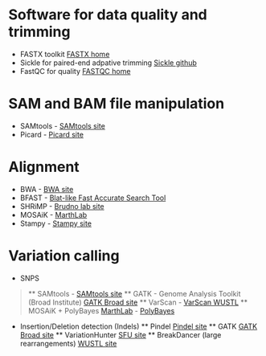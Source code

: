 Software for data quality and trimming
======================================
* FASTX toolkit [FASTX home](http://hannonlab.cshl.edu/fastx_toolkit/)
* Sickle for paired-end adpative trimming [Sickle github](https://github.com/najoshi/sickle)
* FastQC for quality [FASTQC home](http://www.bioinformatics.babraham.ac.uk/projects/fastqc/)

SAM and BAM file manipulation
=============================
* SAMtools - [SAMtools site](http://samtools.sourceforge.net/)
* Picard - [Picard site](http://picard.sourceforge.net/)

Alignment
=========
* BWA - [BWA site](http://bio-bwa.sourceforge.net/)
* BFAST - [Blat-like Fast Accurate Search Tool](http://sourceforge.net/apps/mediawiki/bfast/index.php?title=Main_Page)
* SHRiMP - [Brudno lab site](http://compbio.cs.toronto.edu/shrimp/)
* MOSAiK - [MarthLab](http://bioinformatics.bc.edu/marthlab/Mosaik)
* Stampy - [Stampy site](http://www.well.ox.ac.uk/project-stampy)

Variation calling
=================
* SNPS
>** SAMtools - [SAMtools site](http://samtools.sourceforge.net/)
>** GATK - Genome Analysis Toolkit (Broad Institute) [GATK Broad site](http://www.broadinstitute.org/gsa/wiki/index.php/Home_Page)
>** VarScan - [VarScan WUSTL](http://genome.wustl.edu/software/varscan)
>** MOSAiK + PolyBayes [MarthLab](http://bioinformatics.bc.edu/marthlab/Mosaik) - [PolyBayes](http://bioinformatics.bc.edu/marthlab/PolyBayes)
* Insertion/Deletion detection (Indels)
** Pindel [Pindel site](https://trac.nbic.nl/pindel/)
** GATK [GATK Broad site](http://www.broadinstitute.org/gsa/wiki/index.php/Home_Page)
** VariationHunter [SFU site](http://compbio.cs.sfu.ca/strvar.htm)
** BreakDancer (large rearrangements) [WUSTL site](http://gmt.genome.wustl.edu/breakdancer/current/)
 
